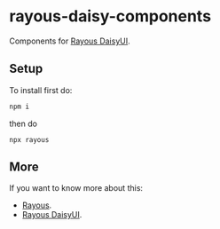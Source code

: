 # rayous-daisy-components
Components for [Rayous DaisyUI](https://github.com/kevinJ045/rayous-daisyui).

## Setup
To install first do:
```bash
npm i
```
then do
```
npx rayous
```

## More
If you want to know more about this:
- [Rayous](https://github.com/kevinJ045/guilib).
- [Rayous DaisyUI](https://github.com/kevinJ045/rayous-daisyui).
